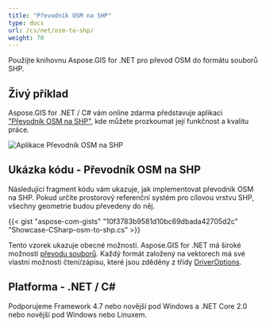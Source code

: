 ```yaml
---
title: "Převodník OSM na SHP"
type: docs
url: /cs/net/osm-to-shp/
weight: 70
---
```


Použijte knihovnu Aspose.GIS for .NET pro převod OSM do formátu souborů SHP.

## **Živý příklad**

Aspose.GIS for .NET / C# vám online zdarma představuje aplikaci ["Převodník OSM na SHP"](https://products.aspose.app/gis/conversion/osm-to-shp), kde můžete prozkoumat její funkčnost a kvalitu práce.

![Aplikace Převodník OSM na SHP](conversion.png)

## **Ukázka kódu - Převodník OSM na SHP**

Následující fragment kódu vám ukazuje, jak implementovat převodník OSM na SHP. Pokud určíte prostorový referenční systém pro cílovou vrstvu SHP, všechny geometrie budou převedeny do něj. 

{{< gist "aspose-com-gists" "10f3783b9581d10bc69dbada42705d2c" "Showcase-CSharp-osm-to-shp.cs" >}}

Tento vzorek ukazuje obecné možnosti. Aspose.GIS for .NET má široké možnosti [převodu souborů](https://docs.aspose.com/gis/net/vector-layers/). Každý formát založený na vektorech má své vlastní možnosti čtení/zápisu, které jsou zděděny z třídy [DriverOptions](https://reference.aspose.com/gis/net/aspose.gis/driveroptions).

## **Platforma - .NET / C#**

Podporujeme Framework 4.7 nebo novější pod Windows a .NET Core 2.0 nebo novější pod Windows nebo Linuxem.
